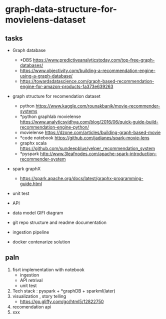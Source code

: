 # graph-data-structure-for-movielens-dataset

## tasks

- Graph database 
    - *DBS https://www.predictiveanalyticstoday.com/top-free-graph-databases/  
    - https://www.objectivity.com/building-a-recommendation-engine-using-a-graph-database/  
    - https://towardsdatascience.com/graph-based-recommendation-engine-for-amazon-products-1a373e639263   
- graph structure for recomendation dataset  
    - python https://www.kaggle.com/rounakbanik/movie-recommender-systems  
    - *python graphlab movielense https://www.analyticsvidhya.com/blog/2016/06/quick-guide-build-recommendation-engine-python/  
    - movielense https://dzone.com/articles/building-graph-based-movie  
    - *code notebook https://github.com/jadianes/spark-movie-lens  
    - graphx scala https://github.com/sundeepblue/yelper_recommendation_system  
    - *pyspark http://www.3leafnodes.com/apache-spark-introduction-recommender-system   
- spark graphX  
    - https://spark.apache.org/docs/latest/graphx-programming-guide.html  
- unit test  
- API  
- data model GIFI diagram  
    
- git repo structure and readme documentation  
    
- ingestion pipeline
- docker contenarize solution

## paln
1. fisrt implementation with notebook
    - ingestion  
    - API retrival  
    - unit test    
2. Tech stack : pyspark + *graphDB + sparkml(later)
3. visualization , story telling
    - https://go.gliffy.com/go/html5/12822750  
4. recomendation api
5. xxx
